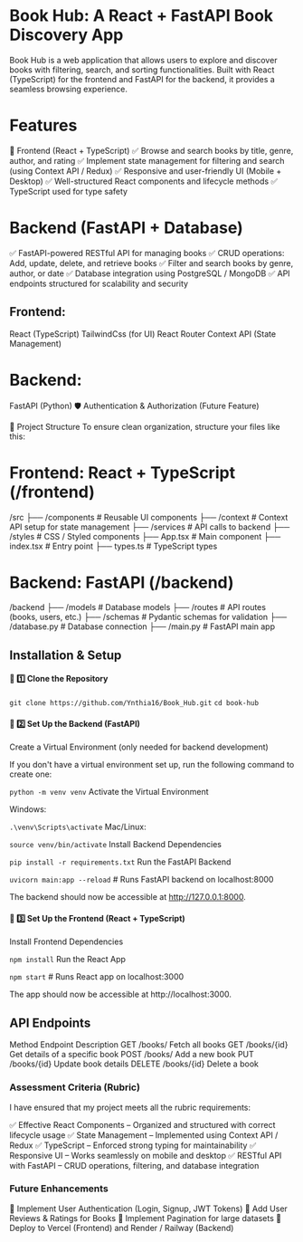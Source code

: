# Book Hub: A React + FastAPI Book Discovery App
Book Hub is a web application that allows users to explore and discover books with filtering, search, and sorting functionalities. Built with React (TypeScript) for the frontend and FastAPI for the backend, it provides a seamless browsing experience.

# Features
🔹 Frontend (React + TypeScript)
✅ Browse and search books by title, genre, author, and rating
✅ Implement state management for filtering and search (using Context API / Redux)
✅ Responsive and user-friendly UI (Mobile + Desktop)
✅ Well-structured React components and lifecycle methods
✅ TypeScript used for type safety

# Backend (FastAPI + Database)
✅ FastAPI-powered RESTful API for managing books
✅ CRUD operations: Add, update, delete, and retrieve books
✅ Filter and search books by genre, author, or date
✅ Database integration using PostgreSQL / MongoDB
✅ API endpoints structured for scalability and security

## Frontend:
 React (TypeScript)
 TailwindCss (for UI)
React Router
Context API (State Management)

# Backend:
 FastAPI (Python)
🛡️ Authentication & Authorization (Future Feature)

📂 Project Structure
To ensure clean organization, structure your files like this:

# Frontend: React + TypeScript (/frontend)

/src
 ├── /components          # Reusable UI components
 ├── /context             # Context API setup for state management
 ├── /services            # API calls to backend
 ├── /styles              # CSS / Styled components
 ├── App.tsx              # Main component
 ├── index.tsx            # Entry point
 ├── types.ts             # TypeScript types

# Backend: FastAPI (/backend)

/backend
 ├── /models              # Database models
 ├── /routes              # API routes (books, users, etc.)
 ├── /schemas             # Pydantic schemas for validation
 ├── /database.py         # Database connection
 ├── /main.py             # FastAPI main app

## Installation & Setup
#### 🔹 1️⃣ Clone the Repository

`git clone https://github.com/Ynthia16/Book_Hub.git`
`cd book-hub`
#### 🔹 2️⃣ Set Up the Backend (FastAPI)

Create a Virtual Environment (only needed for backend development)

If you don't have a virtual environment set up, run the following command to create one:

`python -m venv venv`
Activate the Virtual Environment

Windows:

`.\venv\Scripts\activate`
Mac/Linux:

`source venv/bin/activate`
Install Backend Dependencies

`pip install -r requirements.txt`
Run the FastAPI Backend

`uvicorn main:app --reload`  # Runs FastAPI backend on localhost:8000

The backend should now be accessible at http://127.0.0.1:8000.

#### 🔹 3️⃣ Set Up the Frontend (React + TypeScript)

Install Frontend Dependencies

`npm install`
Run the React App

`npm start`  # Runs React app on localhost:3000

The app should now be accessible at http://localhost:3000.

## API Endpoints
Method	Endpoint	Description
GET	/books/	Fetch all books
GET	/books/{id}	Get details of a specific book
POST	/books/	Add a new book
PUT	/books/{id}	Update book details
DELETE	/books/{id}	Delete a book

### Assessment Criteria (Rubric)
I have ensured that my project meets all the rubric requirements:

✅ Effective React Components – Organized and structured with correct lifecycle usage
✅ State Management – Implemented using Context API / Redux
✅ TypeScript – Enforced strong typing for maintainability
✅ Responsive UI – Works seamlessly on mobile and desktop
✅ RESTful API with FastAPI – CRUD operations, filtering, and database integration

### Future Enhancements
🔹 Implement User Authentication (Login, Signup, JWT Tokens)
🔹 Add User Reviews & Ratings for Books
🔹 Implement Pagination for large datasets
🔹 Deploy to Vercel (Frontend) and Render / Railway (Backend)

